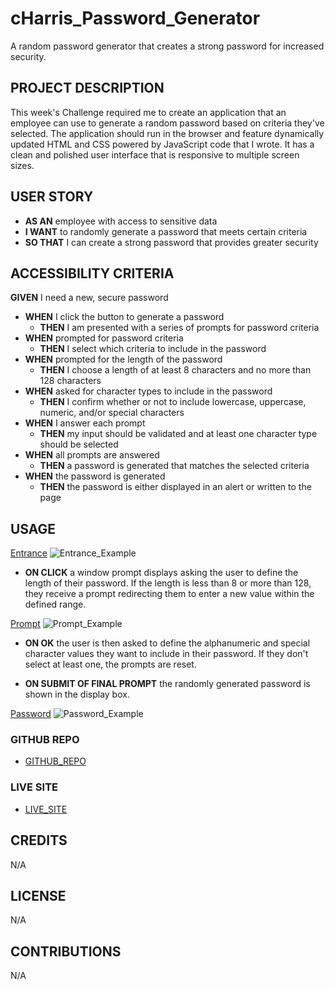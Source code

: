 # cHarris_Password_Generator
A random password generator that creates a strong password for increased security.

## PROJECT DESCRIPTION
This week's Challenge required me to create an application that an employee can use to generate a random password based on criteria they've selected. The application should run in the browser and feature dynamically updated HTML and CSS powered by JavaScript code that I wrote. It has a clean and polished user interface that is responsive to multiple screen sizes.

## USER STORY
- **AS AN** employee with access to sensitive data
- **I WANT** to randomly generate a password that meets certain criteria
- **SO THAT** I can create a strong password that provides greater security

## ACCESSIBILITY CRITERIA
**GIVEN** I need a new, secure password
- **WHEN** I click the button to generate a password
    - **THEN** I am presented with a series of prompts for password criteria
- **WHEN** prompted for password criteria
    - **THEN** I select which criteria to include in the password
- **WHEN** prompted for the length of the password
    - **THEN** I choose a length of at least 8 characters and no more than 128 characters
- **WHEN** asked for character types to include in the password
    - **THEN** I confirm whether or not to include lowercase, uppercase, numeric, and/or special characters
- **WHEN** I answer each prompt
    - **THEN** my input should be validated and at least one character type should be selected
- **WHEN** all prompts are answered
    - **THEN** a password is generated that matches the selected criteria
- **WHEN** the password is generated
    - **THEN** the password is either displayed in an alert or written to the page

## USAGE

[Entrance](https://www.google.com)
![Entrance_Example](image.jpg)

- **ON CLICK** a window prompt displays asking the user to define the length of their password. If the length is less than 8 or more than 128, they receive a prompt redirecting them to enter a new value within the defined range.

[Prompt](https://www.google.com)
![Prompt_Example](image.jpg)

- **ON OK** the user is then asked to define the alphanumeric and special character values they want to include in their password. If they don't select at least one, the prompts are reset.

- **ON SUBMIT OF FINAL PROMPT** the randomly generated password is shown in the display box.

[Password](https://www.google.com)
![Password_Example](image.jpg)

### GITHUB REPO
- [GITHUB_REPO](https://github.com/FourStringFunk/cHarris_Password_Generator)

### LIVE SITE
- [LIVE_SITE](https://fourstringfunk.github.io/cHarris_Password_Generator/)

## CREDITS
N/A

## LICENSE
N/A

## CONTRIBUTIONS
N/A
